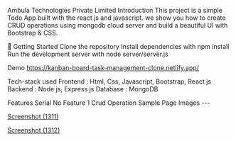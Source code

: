 Ambula Technologies Private Limited
Introduction
This project is a simple Todo App built with the react js and javascript. we show you how to create CRUD operations using mongodb cloud server and build a beautiful UI with Bootstrap & CSS.

🚀 Getting Started Clone the repository Install dependencies with npm install Run the development server with node server/server.js

Demo
https://kanban-board-task-management-clone.netlify.app/

Tech-stack used
Frontend : Html, Css, Javascript, Bootstrap, React js
Backend : Node js, Express js
Database : MongoDB


Features
Serial No	Feature
1	Crud Operation
Sample Page Images ---

[Screenshot (1311)](https://github.com/sidhantnahak/Kanban-Board-Task-Management/blob/main/client/src/Components/images/img_1.png)

[Screenshot (1312)](https://github.com/sidhantnahak/Kanban-Board-Task-Management/blob/main/client/src/Components/images/img_2.png)
